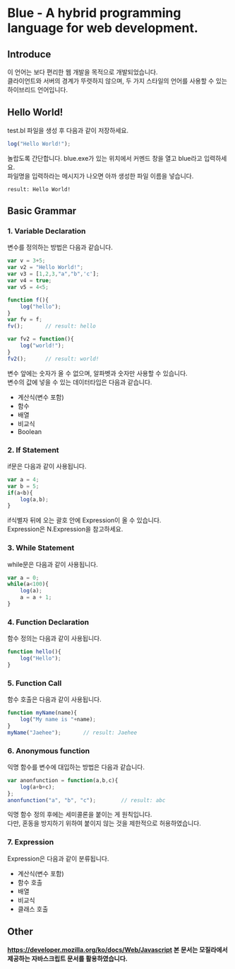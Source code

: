 # Blue - A hybrid programming language for web development.

Introduce
------------
이 언어는 보다 편리한 웹 개발을 목적으로 개발되었습니다.  
클라이언트와 서버의 경계가 뚜렷하지 않으며, 두 가지 스타일의 언어를 사용할 수 있는 하이브리드 언어입니다.  

Hello World!
-----------
test.bl 파일을 생성 후 다음과 같이 저장하세요.  
```javascript
log("Hello World!");
```
놀랍도록 간단합니다.
blue.exe가 있는 위치에서 커멘드 창을 열고 blue라고 입력하세요.  
파일명을 입력하라는 메시지가 나오면 아까 생성한 파일 이름을 넣습니다.   
```
result: Hello World!
```

Basic Grammar
---------------

### 1. Variable Declaration
변수를 정의하는 방법은 다음과 같습니다.  
```javascript
var v = 3+5;
var v2 = "Hello World!";
var v3 = [1,2,3,"a","b",'c'];
var v4 = true;
var v5 = 4<5;

function f(){
    log("hello");
}
var fv = f;
fv();       // result: hello

var fv2 = function(){
    log("world!");
}
fv2();      // result: world!
```
변수 앞에는 숫자가 올 수 없으며, 알파벳과 숫자만 사용할 수 있습니다.  
변수의 값에 넣을 수 있는 데이터타입은 다음과 같습니다.
- 계산식(변수 포함)
- 함수
- 배열
- 비교식
- Boolean

### 2. If Statement
if문은 다음과 같이 사용됩니다.
```javascript
var a = 4;
var b = 5;
if(a<b){
    log(a,b);
}
```
if식별자 뒤에 오는 괄호 안에 Expression이 올 수 있습니다.   
Expression은 N.Expression을 참고하세요.  

### 3. While Statement
while문은 다음과 같이 사용됩니다.
```javascript
var a = 0;
while(a<100){
    log(a);
    a = a + 1;
}
```

### 4. Function Declaration
함수 정의는 다음과 같이 사용됩니다.
```javascript
function hello(){
    log("Hello");
}
```

### 5. Function Call
함수 호출은 다음과 같이 사용됩니다.
```javascript
function myName(name){
    log("My name is "+name);
}
myName("Jaehee");       // result: Jaehee
```

### 6. Anonymous function
익명 함수를 변수에 대입하는 방법은 다음과 같습니다.
```javascript
var anonfunction = function(a,b,c){
    log(a+b+c);
};
anonfunction("a", "b", "c");        // result: abc
```
익명 함수 정의 후에는 세미콜론을 붙이는 게 원칙입니다.   
다만, 혼동을 방지하기 위하여 붙이지 않는 것을 제한적으로 허용하였습니다.


### 7. Expression
Expression은 다음과 같이 분류됩니다.
- 계산식(변수 포함)
- 함수 호출
- 배열
- 비교식  
- 클래스 호출


Other
------
**https://developer.mozilla.org/ko/docs/Web/Javascript 본 문서는 모질라에서 제공하는 자바스크립트 문서를 활용하였습니다.**
